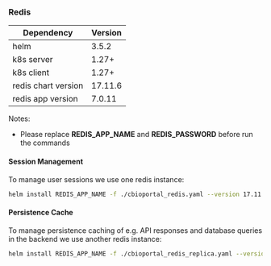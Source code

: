 ### Redis

| Dependency          | Version |
|---------------------|---------|
| helm                | 3.5.2   |
| k8s server          | 1.27+   |
| k8s client          | 1.27+   |
| redis chart version | 17.11.6 |
| redis app version   | 7.0.11  |

Notes:
* Please replace **REDIS_APP_NAME** and **REDIS_PASSWORD** before run the commands

#### Session Management

To manage user sessions we use one redis instance:

```bash
helm install REDIS_APP_NAME -f ./cbioportal_redis.yaml --version 17.11.6 --set auth.password=REDIS_PASSWORD bitnami/redis
```

#### Persistence Cache

To manage persistence caching of e.g. API responses and database queries in the backend we use another redis instance:

```bash
helm install REDIS_APP_NAME -f ./cbioportal_redis_replica.yaml --version 17.11.6 --set auth.password=REDIS_PASSWORD bitnami/redis
```
